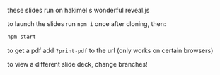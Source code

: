 these slides run on hakimel's wonderful reveal.js

to launch the slides run `npm i` once after cloning, then:
```sh
npm start
```

to get a pdf add `?print-pdf` to the url (only works on certain browsers)

to view a different slide deck, change branches!